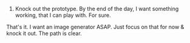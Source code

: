 1. Knock out the prototype. By the end of the day, I want something working, that I can play with. For sure.

That's it. I want an image generator ASAP. Just focus on that for now & knock it out. The path is clear.
